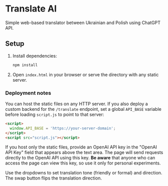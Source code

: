 # Translate AI

Simple web-based translator between Ukrainian and Polish using ChatGPT API.

## Setup

1. Install dependencies:
   ```bash
   npm install
   ```
2. Open `index.html` in your browser or serve the directory with any static server.

### Deployment notes

You can host the static files on any HTTP server. If you also deploy a custom
backend for the `/translate` endpoint, set a global `API_BASE` variable before
loading `script.js` to point to that server:

```html
<script>
  window.API_BASE = 'https://your-server-domain';
</script>
<script src="script.js"></script>
```

If you host only the static files, provide an OpenAI API key in the "OpenAI API
Key" field that appears above the text area. The page will send requests
directly to the OpenAI API using this key. **Be aware** that anyone who can
access the page can view this key, so use it only for personal experiments.

Use the dropdowns to set translation tone (friendly or formal) and direction.
The swap button flips the translation direction.
